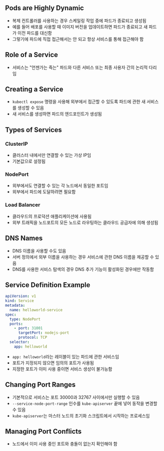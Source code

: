 ## Pods are Highly Dynamic
- 복제 컨트롤러를 사용하는 경우 스케일링 작업 중에 파드가 종료되고 생성됨
- 예를 들어 배포를 사용할 때 이미지 버전을 업데이트하면 파드가 종료되고 새 파드가 이전 파드를 대신함
- 그렇기에 파드에 직접 접근해서는 안 되고 항상 서비스를 통해 접근해야 함

## Role of a Service
- 서비스는 "언젠가는 죽는" 파드와 다른 서비스 또는 최종 사용자 간의 논리적 다리임

## Creating a Service
- `kubectl expose` 명령을 사용해 외부에서 접근할 수 있도록 파드에 관한 새 서비스를 생성할 수 있음
- 새 서비스를 생성하면 파드의 엔드포인트가 생성됨

## Types of Services
### ClusterIP
- 클러스터 내에서만 연결할 수 있는 가상 IP임
- 기본값으로 설정됨

### NodePort
- 외부에서도 연결할 수 있는 각 노드에서 동일한 포트임
- 외부에서 파드에 도달하려면 필요함

### Load Balancer
- 클라우드의 프로덕션 애플리케이션에 사용됨
- 외부 트래픽을 노드포트의 모든 노드로 라우팅하는 클라우드 공급자에 의해 생성됨

## DNS Names
- DNS 이름을 사용할 수도 있음
- 서버 정의에서 외부 이름을 사용하는 경우 서비스에 관한 DNS 이름을 제공할 수 있음
- DNS를 사용한 서비스 탐색의 경우 DNS 추가 기능이 활성화된 경우에만 작동함

## Service Definition Example
```yaml
apiVersion: v1
kind: Service
metadata:
  name: helloworld-service
spec:
  type: NodePort
  ports:
    - port: 31001
      targetPort: nodejs-port
      protocol: TCP
  selector:
    app: helloworld
```
- `app: helloworld`라는 레이블이 있는 파드에 관한 서비스임
- 포트가 지정되지 않으면 임의의 포트가 사용됨
- 지정한 포트가 이미 사용 중이면 서비스 생성이 불가능함

## Changing Port Ranges
- 기본적으로 서비스는 포트 30000과 32767 사이에서만 실행할 수 있음
- `--service-node-port-range` 인수를 `kube-apiserver` 끝에 넣어 동작을 변경할 수 있음
- `kube-apiserver`는 마스터 노드의 초기화 스크립트에서 시작하는 프로세스임

## Managing Port Conflicts
- 노드에서 이미 사용 중인 포트와 충돌이 없는지 확인해야 함

